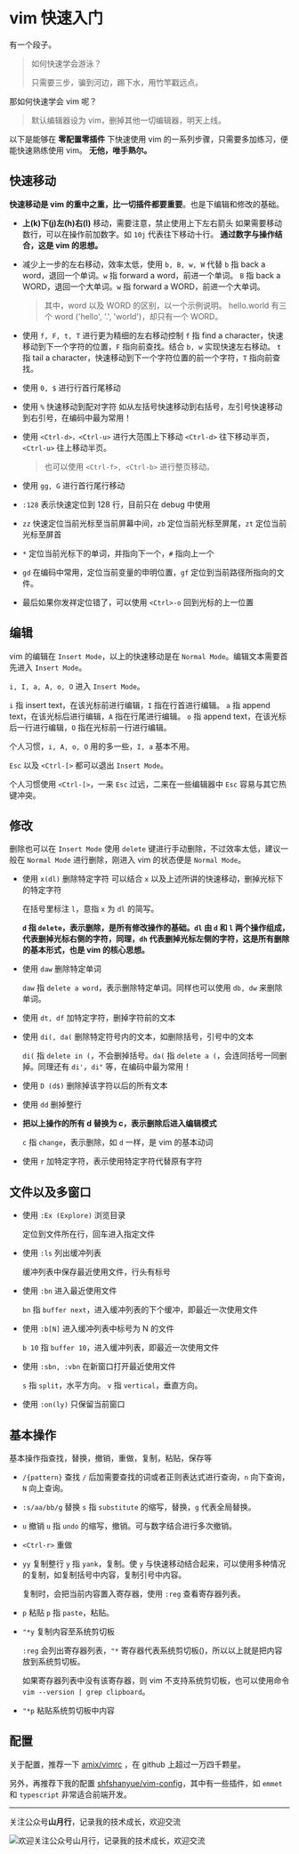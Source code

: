 # vim 快速入门

有一个段子。

> 如何快速学会游泳？
> 
> 只需要三步，骗到河边，踢下水，用竹竿戳远点。

那如何快速学会 vim 呢？

> 默认编辑器设为 vim，删掉其他一切编辑器，明天上线。

以下是能够在 **零配置零插件** 下快速使用 vim 的一系列步骤，只需要多加练习，便能快速熟练使用 vim。 **无他，唯手熟尔。**

<!--more-->

## 快速移动

**快速移动是 vim 的重中之重，比一切插件都要重要**。也是下编辑和修改的基础。

+ **上(k)下(j)左(h)右(l)** 移动，需要注意，禁止使用上下左右箭头
    如果需要移动数行，可以在操作前加数字。如 `10j` 代表往下移动十行。 **通过数字与操作结合，这是 vim 的思想。**

+ 减少上一步的左右移动，效率太低，使用 `b, B, w, W` 代替
    `b` 指 back a word，退回一个单词。`w` 指 forward a word，前进一个单词。
    `B` 指 back a WORD，退回一个大单词。`w` 指 forward a WORD，前进一个大单词。

    > 其中，word 以及 WORD 的区别，以一个示例说明。 hello.world 有三个 word ('hello', '.', 'world')，却只有一个 WORD。

+ 使用 `f, F, t, T` 进行更为精细的左右移动控制
    `f` 指 find a character，快速移动到下一个字符的位置，`F` 指向前查找。结合 `b, w` 实现快速左右移动。
    `t` 指 tail a character，快速移动到下一个字符位置的前一个字符，`T` 指向前查找。

+ 使用 `0, $` 进行行首行尾移动

+ 使用 `%` 快速移动到配对字符
    如从左括号快速移动到右括号，左引号快速移动到右引号，在编码中最为常用！

+ 使用 `<Ctrl-d>，<Ctrl-u>` 进行大范围上下移动
    `<Ctrl-d>` 往下移动半页，`<Ctrl-u>` 往上移动半页。

    > 也可以使用 `<Ctrl-f>, <Ctrl-b>` 进行整页移动。

+ 使用 `gg, G` 进行首行尾行移动

+ `:128` 表示快速定位到 128 行，目前只在 debug 中使用

+ `zz` 快速定位当前光标至当前屏幕中间，`zb` 定位当前光标至屏尾，`zt` 定位当前光标至屏首

+ `*` 定位当前光标下的单词，并指向下一个，`#` 指向上一个

+ `gd` 在编码中常用，定位当前变量的申明位置，`gf` 定位到当前路径所指向的文件。
  
+ 最后如果你发祥定位错了，可以使用 `<Ctrl>-o` 回到光标的上一位置

## 编辑

vim 的编辑在 `Insert Mode`，以上的快速移动是在 `Normal Mode`。编辑文本需要首先进入 `Insert Mode`。

`i, I, a, A, o, O` 进入 `Insert Mode`。

`i` 指 insert text，在该光标前进行编辑，`I` 指在行首进行编辑。
`a` 指 append text，在该光标后进行编辑，`A` 指在行尾进行编辑。
`o` 指 append text，在该光标后一行进行编辑，`O` 指在光标前一行进行编辑。

个人习惯，`i, A, o, O` 用的多一些，`I, a` 基本不用。

`Esc` 以及 `<Ctrl-[>` 都可以退出 `Insert Mode`。

个人习惯使用 `<Ctrl-[>`，一来 `Esc` 过远，二来在一些编辑器中 `Esc` 容易与其它热键冲突。

## 修改

删除也可以在 `Insert Mode` 使用 `delete` 键进行手动删除，不过效率太低，建议一般在 `Normal Mode` 进行删除，刚进入 vim 的状态便是 `Normal Mode`。

+ 使用 `x(dl)` 删除特定字符
    可以结合 `x` 以及上述所讲的快速移动，删掉光标下的特定字符

    在括号里标注 `l`，意指 `x` 为 `dl` 的简写。

    **`d` 指 `delete`，表示删除，是所有修改操作的基础。`dl` 由 `d` 和 `l` 两个操作组成，代表删掉光标右侧的字符，同理，`dh` 代表删掉光标左侧的字符，这是所有删除的基本形式，也是 vim 的核心思想。**

+ 使用 `daw` 删除特定单词

    `daw` 指 `delete a word`，表示删除特定单词。同样也可以使用 `db, dw` 来删除单词。

+ 使用 `dt, df` 加特定字符，删掉字符前的文本

+ 使用 `di(, da(` 删除特定符号内的文本，如删除括号，引号中的文本

    `di(` 指 `delete in (`，不会删掉括号。`da(` 指 `delete a (`，会连同括号一同删掉。同理还有 `di'`，`di"` 等，在编码中最为常用！

+ 使用 `D (d$)` 删除掉该字符以后的所有文本

+ 使用 `dd` 删掉整行

+ **把以上操作的所有 d 替换为 c，表示删除后进入编辑模式**

    `c` 指 `change`，表示删除，如 `d` 一样，是 vim 的基本动词

+ 使用 `r` 加特定字符，表示使用特定字符代替原有字符

## 文件以及多窗口

+ 使用 `:Ex (Explore)` 浏览目录

    定位到文件所在行，回车进入指定文件

+ 使用 `:ls` 列出缓冲列表

    缓冲列表中保存最近使用文件，行头有标号

+ 使用 `:bn` 进入最近使用文件

    `bn` 指 `buffer next`，进入缓冲列表的下个缓冲，即最近一次使用文件

+ 使用 `:b[N]` 进入缓冲列表中标号为 N 的文件

    `b 10` 指 `buffer 10`，进入缓冲列表，即最近一次使用文件

+ 使用 `:sbn, :vbn` 在新窗口打开最近使用文件

    `s` 指 `split`，水平方向。
    `v` 指 `vertical`，垂直方向。

+ 使用 `:on(ly)` 只保留当前窗口

## 基本操作

基本操作指查找，替换，撤销，重做，复制，粘贴，保存等

+ `/{pattern}` 查找
    `/` 后加需要查找的词或者正则表达式进行查询，`n` 向下查询，`N` 向上查询。

+ `:s/aa/bb/g` 替换
    `s` 指 `substitute` 的缩写，替换，`g` 代表全局替换。

+ `u` 撤销
    `u` 指 `undo` 的缩写，撤销。可与数字结合进行多次撤销。

+ `<Ctrl-r>` 重做

+ `yy` 复制整行
    `y` 指 `yank`，复制。使 `y` 与快速移动结合起来，可以使用多种情况的复制，如复制括号中内容，复制引号中内容。

    复制时，会把当前内容置入寄存器，使用 `:reg` 查看寄存器列表。

+ `p` 粘贴
    `p` 指 `paste`，粘贴。

+ `"*y` 复制内容至系统剪切板

    `:reg` 会列出寄存器列表，`"*` 寄存器代表系统剪切板()，所以以上就是把内容放到系统剪切板。

    如果寄存器列表中没有该寄存器，则 vim 不支持系统剪切板，也可以使用命令 `vim --version | grep clipboard`。

+ `"*p` 粘贴系统剪切板中内容

## 配置

关于配置，推荐一下 [amix/vimrc](https://github.com/amix/vimrc) ，在 github 上超过一万四千颗星。

另外，再推荐下我的配置 [shfshanyue/vim-config](https://github.com/shfshanyue/vim-config)，其中有一些插件，如 `emmet` 和 `typescript` 非常适合前端开发。

<hr/>

关注公众号**山月行**，记录我的技术成长，欢迎交流

![欢迎关注公众号山月行，记录我的技术成长，欢迎交流](https://shanyue.tech/qrcode.jpg)

